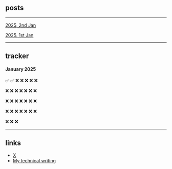 ## posts

---

[2025, 2nd Jan](2025/0102.md)

[2025, 1st Jan](2025/0101.md)

---

## tracker

#### January 2025

✅ ✅ ❌ ❌ ❌ ❌ ❌

❌ ❌ ❌ ❌ ❌ ❌ ❌

❌ ❌ ❌ ❌ ❌ ❌ ❌

❌ ❌ ❌ ❌ ❌ ❌ ❌

❌ ❌ ❌

---


## links

- [X](https://x.com/attentionmech)
- [My technical writing](https://attentionmech.github.io/TILDNN)



